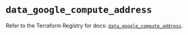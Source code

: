 # `data_google_compute_address`

Refer to the Terraform Registry for docs: [`data_google_compute_address`](https://registry.terraform.io/providers/hashicorp/google/6.28.0/docs/data-sources/compute_address).
